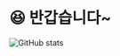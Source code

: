 #  😆 반갑습니다~
 
![GitHub stats](https://github-readme-stats.vercel.app/api?username=yourusername&show_icons=true&theme=radical)



